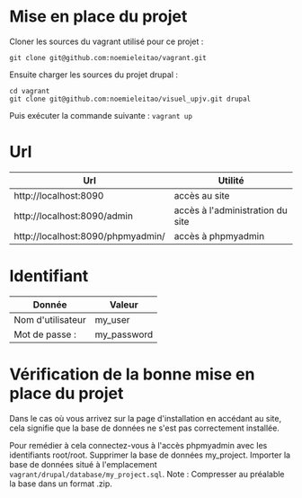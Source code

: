 # Mise en place du projet

Cloner les sources du vagrant utilisé pour ce projet :

`git clone git@github.com:noemieleitao/vagrant.git`

Ensuite charger les sources du projet drupal :
```
cd vagrant
git clone git@github.com:noemieleitao/visuel_upjv.git drupal
```

Puis exécuter la commande suivante :
`vagrant up`

# Url
Url|Utilité
---|-------
http://localhost:8090 | accès au site 
http://localhost:8090/admin | accès à l'administration du site
http://localhost:8090/phpmyadmin/ | accès à phpmyadmin

# Identifiant
Donnée|Valeur
---|-------
Nom d'utilisateur | my_user
Mot de passe : | my_password

# Vérification de la bonne mise en place du projet

Dans le cas où vous arrivez sur la page d'installation en accédant au site, cela signifie que la base de données ne s'est pas correctement installée.

Pour remédier à cela connectez-vous à l'accès phpmyadmin avec les identifiants root/root.
Supprimer la base de données my_project.
Importer la base de données situé à l'emplacement `vagrant/drupal/database/my_project.sql`.
Note : Compresser au préalable la base dans un format .zip.


